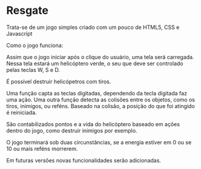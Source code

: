 # Resgate

Trata-se de um jogo simples criado com um pouco de HTML5, CSS e Javascript

Como o jogo funciona:

Assim que o jogo iniciar após o clique do usuário, uma tela será carregada.
Nessa tela estará um helicóptero verde, o seu que deve ser controlado pelas teclas W, S e D.

É possível destruir helicópetros com tiros.

Uma função capta as teclas digitadas, dependendo da tecla digitada faz uma ação.
Uma outra função detecta as colisões entre os objetos, como os tiros, inimigos, ou reféns.
Baseado na colisão, a posição do que foi atingido é reiniciada.

São contabilizados pontos e a vida do helicóptero baseado em ações dentro do jogo, como destruir inimigos por exemplo.

O jogo terminará sob duas circunstâncias, se a energia estiver em 0 ou se 10 ou mais reféns morrerem.

Em futuras versões novas funcionalidades serão adicionadas.
